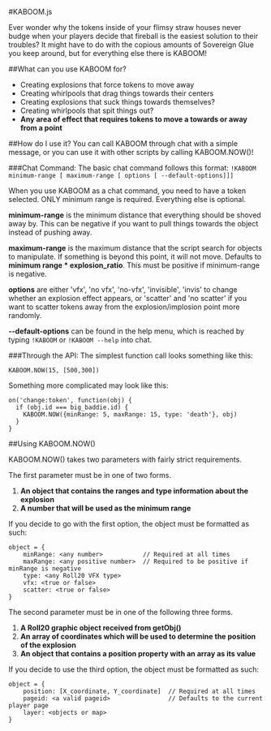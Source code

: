 #KABOOM.js

Ever wonder why the tokens inside of your flimsy straw houses never budge when your players decide that fireball is the easiest solution to their troubles? It might have to do with the copious amounts of Sovereign Glue you keep around, but for everything else there is KABOOM!

##What can you use KABOOM for?
* Creating explosions that force tokens to move away
* Creating whirlpools that drag things towards their centers
* Creating explosions that suck things towards themselves?
* Creating whirlpools that spit things out?
* **Any area of effect that requires tokens to move a towards or away from a point**

##How do I use it?
You can call KABOOM through chat with a simple message, or you can use it with other scripts by calling KABOOM.NOW()!

###Chat Command:
The basic chat command follows this format:
`!KABOOM minimum-range [ maximum-range [ options [ --default-options]]]`


When you use KABOOM as a chat command, you need to have a token selected. ONLY minimum range is required.
Everything else is optional.

**minimum-range** is the minimum distance that everything should be shoved away by. This can be negative
                if you want to pull things towards the object instead of pushing away.

**maximum-range** is the maximum distance that the script search for objects to manipulate. If something is
                beyond this point, it will not move. Defaults to **minimum range * explosion_ratio**. This
                must be positive if minimum-range is negative.

**options** are either 'vfx', 'no vfx', 'no-vfx', 'invisible', 'invis' to change whether an explosion effect appears,
          or 'scatter' and 'no scatter' if you want to scatter tokens away from the explosion/implosion point more randomly.

**--default-options** can be found in the help menu, which is reached by typing `!KABOOM` or `!KABOOM --help` into chat.

###Through the API:
The simplest function call looks something like this:
```
KABOOM.NOW(15, [500,300])
```

Something more complicated may look like this:
```
on('change:token', function(obj) {
  if (obj.id === big_baddie.id) {
    KABOOM.NOW({minRange: 5, maxRange: 15, type: 'death'}, obj)
  }
}
```

##Using KABOOM.NOW()

KABOOM.NOW() takes two parameters with fairly strict requirements.

The first parameter must be in one of two forms.

1. __An object that contains the ranges and type information about the explosion__
2. __A number that will be used as the minimum range__

If you decide to go with the first option, the object must be formatted as such:
```
object = {
    minRange: <any number>           // Required at all times
    maxRange: <any positive number>  // Required to be positive if minRange is negative
    type: <any Roll20 VFX type>
    vfx: <true or false>
    scatter: <true or false>
}
```

The second parameter must be in one of the following three forms.

1. __A Roll20 graphic object received from getObj()__
2. __An array of coordinates which will be used to determine the position of the explosion__
3. __An object that contains a position property with an array as its value__

If you decide to use the third option, the object must be formatted as such:
```
object = {
    position: [X_coordinate, Y_coordinate]  // Required at all times
    pageid: <a valid pageid>                // Defaults to the current player page
    layer: <objects or map>
}
```
